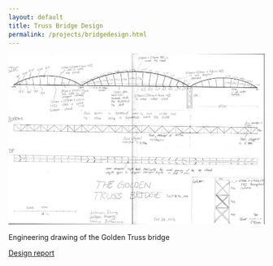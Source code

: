```yaml
---
layout: default
title: Truss Bridge Design
permalink: /projects/bridgedesign.html
---
```


<div class="frames">
<a href="diagram.jpg"><img src="diagramthumb.jpg"></a>
<p>Engineering drawing of the Golden Truss bridge</p>
</div>

[Design report](designreport.pdf)
